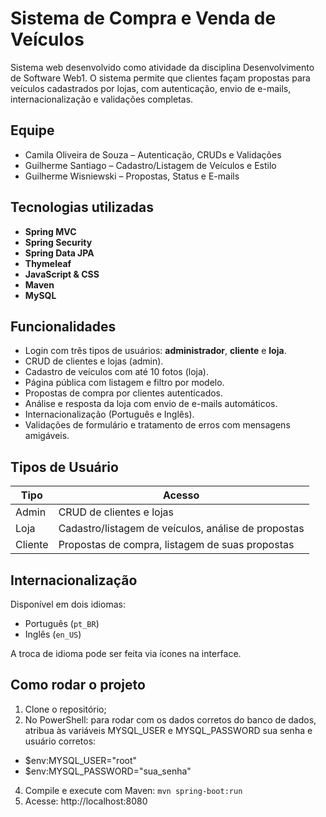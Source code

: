 # Sistema de Compra e Venda de Veículos

Sistema web desenvolvido como atividade da disciplina Desenvolvimento de Software Web1. 
O sistema permite que clientes façam propostas para veículos cadastrados por lojas, com autenticação, envio de e-mails, internacionalização e validações completas.

## Equipe

- Camila Oliveira de Souza – Autenticação, CRUDs e Validações
- Guilherme Santiago – Cadastro/Listagem de Veículos e Estilo
- Guilherme Wisniewski – Propostas, Status e E-mails

## Tecnologias utilizadas

- **Spring MVC**
- **Spring Security**
- **Spring Data JPA**
- **Thymeleaf**
- **JavaScript & CSS**
- **Maven**
- **MySQL**

## Funcionalidades

- Login com três tipos de usuários: **administrador**, **cliente** e **loja**.
- CRUD de clientes e lojas (admin).
- Cadastro de veículos com até 10 fotos (loja).
- Página pública com listagem e filtro por modelo.
- Propostas de compra por clientes autenticados.
- Análise e resposta da loja com envio de e-mails automáticos.
- Internacionalização (Português e Inglês).
- Validações de formulário e tratamento de erros com mensagens amigáveis.

## Tipos de Usuário

| Tipo        | Acesso                                                                 |
|-------------|------------------------------------------------------------------------|
| Admin       | CRUD de clientes e lojas                                               |
| Loja        | Cadastro/listagem de veículos, análise de propostas                    |
| Cliente     | Propostas de compra, listagem de suas propostas                        |

## Internacionalização

Disponível em dois idiomas:
- Português (`pt_BR`)
- Inglês (`en_US`)

A troca de idioma pode ser feita via ícones na interface.

## Como rodar o projeto

1. Clone o repositório;
2. No PowerShell: para rodar com os dados corretos do banco de dados, atribua às variáveis MYSQL_USER e MYSQL_PASSWORD sua senha e usuário corretos:
- $env:MYSQL_USER="root"
- $env:MYSQL_PASSWORD="sua_senha"
4. Compile e execute com Maven:
    `mvn spring-boot:run`
5. Acesse: http://localhost:8080
